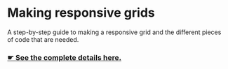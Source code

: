 # Making responsive grids

A step-by-step guide to making a responsive grid and the different pieces of code that are needed.

### [☛ See the complete details here.](http://learn-the-web.algonquindesign.ca/courses/web-dev-3/making-responsive-grids/)

